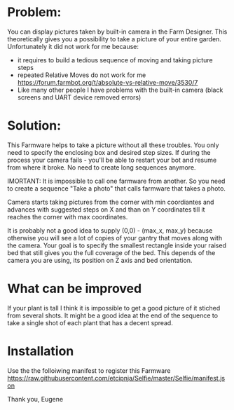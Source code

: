 # Problem:

You can display pictures taken by built-in camera in the Farm Designer. This theoretically gives you a possibility to
take a picture of your entire garden. Unfortunately it did not work for me because:
- it requires to build a tedious sequence of moving and taking picture steps
- repeated Relative Moves do not work for me https://forum.farmbot.org/t/absolute-vs-relative-move/3530/7
- Like many other people I have problems with the built-in camera (black screens and UART device removed errors)


# Solution:

This Farmware helps to take a picture without all these troubles. You only need to specify the enclosing box and desired
step sizes. If during the process your camera fails - you'll be able to restart your bot and resume from where it broke.
No need to create long sequences anymore.

IMORTANT: It is impossible to call one farmware from another. So you need to create a sequence "Take a photo" that calls
farmware that takes a photo.

Camera starts taking pictures from the corner with min coordiantes and advances with suggested steps on X and than on Y
coordinates till it reaches the corner with max coordinates.

It is probably not a good idea to supply (0,0) - (max_x, max_y) because otherwise you will see a lot of copies of your
gantry that moves along with the camera. Your goal is to specify the smallest rectangle inside your raised bed that still
gives you the full coverage of the bed. This depends of the camera you are using, its position on Z axis and bed orientation.

# What can be improved

If your plant is tall I think it is impossible to get a good picture of it stiched from several shots. It might be a
good idea at the end of the sequence to take a single shot of each plant that has a decent spread.

# Installation

Use the the folloiwing manifest to register this Farmware https://raw.githubusercontent.com/etcipnja/Selfie/master/Selfie/manifest.json

Thank you,
Eugene
